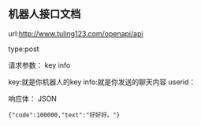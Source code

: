 ## 机器人接口文档

url:http://www.tuling123.com/openapi/api

type:post

请求参数：
    key
    info


key:就是你机器人的key
info:就是你发送的聊天内容
userid：

响应体：
    JSON

    {"code":100000,"text":"好好好。"}